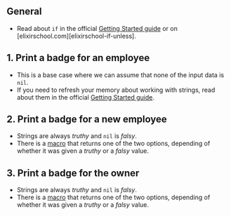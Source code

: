 ## General

- Read about `if` in the official [Getting Started guide][getting-started-if-unless] or on [elixirschool.com][elixirschool-if-unless].

## 1. Print a badge for an employee

- This is a base case where we can assume that none of the input data is `nil`.
- If you need to refresh your memory about working with strings, read about them in the official [Getting Started guide][getting-started-basic-strings].

## 2. Print a badge for a new employee

- Strings are always _truthy_ and `nil` is _falsy_.
- There is a [macro][kernel-if] that returns one of the two options, depending of whether it was given a _truthy_ or a _falsy_ value.

## 3. Print a badge for the owner

- Strings are always _truthy_ and `nil` is _falsy_.
- There is a [macro][kernel-if] that returns one of the two options, depending of whether it was given a _truthy_ or a _falsy_ value.

[kernel-if]: https://hexdocs.pm/elixir/Kernel.html#if/2
[getting-started-basic-strings]: https://elixir-lang.org/getting-started/basic-types.html#strings
[getting-started-if-unless]: https://elixir-lang.org/getting-started/case-cond-and-if.html#if-and-unless
[elixir-school-if-unless]: https://elixirschool.com/en/lessons/basics/control-structures/#if-and-unless
